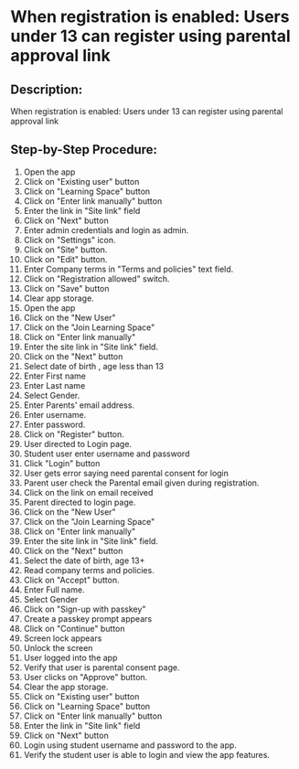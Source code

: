 # When registration is enabled: Users under 13 can register using parental approval link

## Description:

When registration is enabled: Users under 13 can register using parental approval link

## Step-by-Step Procedure:

1. Open the app
2. Click on "Existing user" button
3. Click on "Learning Space" button
4. Click on "Enter link manually" button
5. Enter the link in "Site link" field
6. Click on "Next" button
7. Enter admin credentials and login as admin. 
8. Click on "Settings" icon. 
9. Click on "Site" button. 
10. Click on "Edit" button. 
11. Enter Company terms in "Terms and policies" text field. 
12. Click on "Registration allowed" switch. 
13. Click on "Save" button 
14. Clear app storage. 
15. Open the app
16. Click on the "New User"
17. Click on the "Join Learning Space"
18. Click on "Enter link manually"
19. Enter the site link in "Site link" field.
20. Click on the "Next" button 
21. Select date of birth , age less than 13 
22. Enter First name 
23. Enter Last name 
24. Select Gender. 
25. Enter Parents' email address. 
26. Enter username. 
27. Enter password. 
28. Click on "Register" button. 
29. User directed to Login page. 
30. Student user enter username and password
31. Click "Login" button 
32. User gets error saying need parental consent for login 
33. Parent user check the Parental email given during registration. 
34. Click on the link on email received 
35. Parent directed to login page. 
36. Click on the "New User"
37. Click on the "Join Learning Space"
38. Click on "Enter link manually"
39. Enter the site link in "Site link" field. 
40. Click on the "Next" button 
41. Select the date of birth, age 13+ 
42. Read company terms and policies. 
43. Click on "Accept" button. 
44. Enter Full name. 
45. Select Gender 
46. Click on "Sign-up with passkey"
47. Create a passkey prompt appears 
48. Click on "Continue" button 
49. Screen lock appears 
50. Unlock the screen 
51. User logged into the app 
52. Verify that user is parental consent page. 
53. User clicks on "Approve" button. 
54. Clear the app storage. 
55. Click on "Existing user" button 
56. Click on "Learning Space" button 
57. Click on "Enter link manually" button 
58. Enter the link in "Site link" field 
59. Click on "Next" button 
60. Login using student username and password to the app. 
61. Verify the student user is able to login and view the app features.
